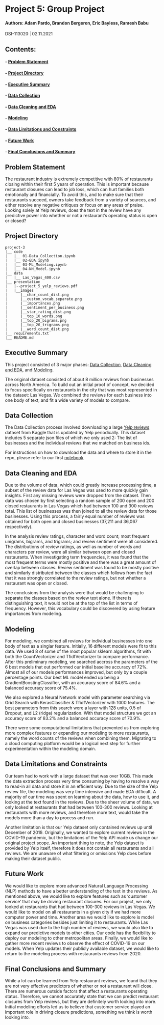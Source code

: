 # Project 5: Group Project
#### Authors: Adam Pardo, Brandon Bergeron, Eric Bayless, Ramesh Babu

DSI-113020 | 02.11.2021

## Contents:

#### - [Problem Statement](https://github.com/Rameshbabupv/dsi1130-project-5#problem-statement)
#### - [Project Directory](https://github.com/Rameshbabupv/dsi1130-project-5#project-directory)
#### - [Executive Summary](https://github.com/Rameshbabupv/dsi1130-project-5#executive-summary)
#### - [Data Collection](https://github.com/Rameshbabupv/dsi1130-project-5#data-collection)
#### - [Data Cleaning and EDA](https://github.com/Rameshbabupv/dsi1130-project-5#data-cleaning-and-eda)
#### - [Modeling](https://github.com/Rameshbabupv/dsi1130-project-5#modeling)
#### - [Data Limitations and Constraints](https://github.com/Rameshbabupv/dsi1130-project-5#data-limitations-and-constraints)
#### - [Future Work](https://github.com/Rameshbabupv/dsi1130-project-5#future-work)
#### - [Final Conclusions and Summary](https://github.com/Rameshbabupv/dsi1130-project-5#final-conclusions-and-summary)

## Problem Statement

The restaurant industry is extremely competitive with 80% of restaurants closing within their first 5 years of operation. This is important because restaurant closures can lead to job loss, which can hurt families both emotionally and financially. To avoid this, and to make sure that their restaurants succeed, owners take feedback from a variety of sources, and either resolve any negative critiques or focus on any areas of praise.  Looking solely at Yelp reviews, does the text in the review have any predictive power into whether or not a restaurant’s operating status is open or closed? 


## Project Directory
```
project-3
|__ code
|   |__ 01-Data_Collection.ipynb
|   |__ 02-EDA.ipynb
|   |__ 03-ML_Modeling.ipynb
|   |__ 04-NN_Model.ipynb
|__ data
|   |__ Las_Vegas_400.csv
|__ presentation
|   |--project_5_yelp_reviews.pdf
|   |__images
|      |__char_count_dist.png
|      |__custom_vocab_separate.png
|      |__importances.png
|      |__sentiment_per_business.png
|      |__star_rating_dist.png
|      |__top_10_words.png
|      |__top_20_bigrams.png
|      |__top_20_trigrams.png
|      |__word_count_dist.png
|__ requirements.txt
|__ README.md
```

## Executive Summary

This project consisted of 3 major phases: [Data Collection](https://github.com/Rameshbabupv/dsi1130-project-5#data-collection), [Data Cleaning and EDA](https://github.com/Rameshbabupv/dsi1130-project-5#data-cleaning-and-eda), and [Modeling](https://github.com/Rameshbabupv/dsi1130-project-5#modeling). 

The original dataset consisted of about 8 million reviews from businesses across North America. To build out an initial proof of concept, we decided to focus specifically on restaurants in the city that was most represented in the dataset: Las Vegas. We combined the reviews for each business into one body of text, and fit a wide variety of models to compare. 

## Data Collection

The Data Collection process involved downloading a large [Yelp reviews](https://www.kaggle.com/yelp-dataset/yelp-dataset) dataset from Kaggle that is updated by Yelp periodically. This dataset includes 5 separate json files of which we only used 2: The list of businesses and the individual reviews that we matched on business ids.

For instructions on how to download the data and where to store it in the repo, please refer to our first [notebook](https://github.com/Rameshbabupv/dsi1130-project-5/blob/main/code/01-Data_Collection.ipynb)

## Data Cleaning and EDA

Due to the volume of data, which could greatly increase processing time, a subset of the review data for Las Vegas was used to more quickly gain insights. First any missing reviews were dropped from the dataset. Then data was chosen by first selecting a random sample of 200 open and 200 closed restaurants in Las Vegas which had between 100 and 300 reviews total. This list of businesses was then joined to all the review data for those businesses. Using this process, a fairly equal number of reviews was obtained for both open and closed businesses (37,211 and 36,067 respectively).

In the analysis review ratings, character and word count; most frequent unigrams, bigrams, and trigrams; and review sentiment were all considered. The distributions of review ratings, as well as number of words and characters per review, were all similar between open and closed restaurants. When investigating term frequencies, it was found that the most frequent terms were mostly positive and there was a great amount of overlap between classes. Review sentiment was found to be mostly positive and similarly distributed between the classes which follows from the fact that it was strongly correlated to the review ratings, but not whether a restaurant was open or closed.

The conclusions from the analysis were that would be challenging to separate the classes based on the review text alone. If there is distinguishing text, it would not be at the top of the list in terms of frequency. However, this vocabulary could be discovered by using feature importances from modeling.

## Modeling

For modeling, we combined all reviews for individual businesses into one body of text as a singlar feature. Initially, 16 different models were fit to this data. We used 8 of some of the most popular sklearn algorithms, fit with both the CountVectorizer and TfidfVectorizer to compare performance. After this preliminary modeling, we searched accross the parameters of the 6 best models that out performed our initial baseline accuracy of 72%. Almost all of our models performances improved, but only by a couple percentage points. Our best ML model ended up being a GradientBoostingClassifier, with an accuracy score of 84.6% and a balanced accuracy score of 75.4%. 

We also explored a Neural Network model with parameter searching via Grid Search with KerasClassifier & TfidfVectorizer with 1000 features. The best parameters from this search were a layer with 128 units, 0.5 of Dropout, and L2 (ridge) regularization. With that model structure we got an accuracy score of 83.2% and a balanced accuracy score of 70.9%.

There were some computational limitations that prevented us from exploring more complex features or expanding our modeling to more restaurants, namely the word counts of the reviews when combining them. Migrating to a cloud computing platform would be a logical next step for further experimentation within the modeling domain.

## Data Limitations and Constraints

Our team had to work with a large dataset that was over 10GB. This made the data extraction process very time consuming by having to resolve a way to read-in all data and store it in an efficient way. Due to the size of the Yelp review file, the modeling was very time intensive and made EDA difficult. A majority of our time was spent on learning about the data, how to use it, and looking at the text found in the reviews. Due to the sheer volume of data, we only looked at restaurants that had between 100-300 reviews. Looking at restaurants with more reviews, and therefore more text, would take the models more than a day to process and run.

Another limitation is that our Yelp dataset only contained reviews up until December of 2019. Originally, we wanted to explore current reviews in the COVID-19 pandemic, but the limitations of the Yelp API made us change our original project scope. An important thing to note, the Yelp dataset is provided by Yelp itself, therefore it does not contain all restaurants and all reviews. We are unaware of what filtering or omissions Yelp does before making their dataset public.

## Future Work

We would like to explore more advanced Natural Language Processing (NLP) methods to have a better understanding of the text in the reviews. As mentioned above, we would like to explore features such as ‘customer service’ that may be driving restaurant closures. For our project, we only looked at restaurants that had between 100-300 reviews in Las Vegas. We would like to model on all restaurants in a given city if we had more computer power and time. Another area we would like to explore is model on business categories besides just limiting it to restaurants. While Las Vegas was used due to the high number of reviews, we would also like to expand our predictive models to other cities. Our code has the flexibility to deploy our modeling to other metropolitan areas. Finally, we would like to gather more recent reviews to observe the effect of COVID-19 on our models. When Yelp updates their publicly available dataset, we would like to return to the modeling process with restaurants reviews from 2020.


## Final Conclusions and Summary

While a lot can be learned from Yelp restaurant reviews, we found that they are not very effective predictors of whether or not a restaurant will close. There are numerous outside factors that affect a restaurants operating status. Therefore, we cannot accurately state that we can predict restaurant closures from Yelp reviews, but they are definitely worth looking into more. Initial modeling efforts led us to believe that customer service played an important role in driving closure predictions, something we think is worth looking into.